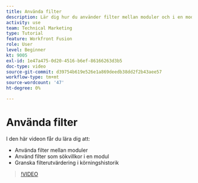 ```yaml
---
title: Använda filter
description: Lär dig hur du använder filter mellan moduler och i en modul och granskar körningshistorik, allt i [!DNL Adobe Workfront Fusion].
activity: use
team: Technical Marketing
type: Tutorial
feature: Workfront Fusion
role: User
level: Beginner
kt: 9005
exl-id: 1e47a475-0d20-4516-b6ef-86166263d3b5
doc-type: video
source-git-commit: d39754b619e526e1a869deedb38dd2f2b43aee57
workflow-type: tm+mt
source-wordcount: '47'
ht-degree: 0%

---
```


# Använda filter

I den här videon får du lära dig att:

* Använda filter mellan moduler
* Använd filter som sökvillkor i en modul
* Granska filterutvärdering i körningshistorik

>[!VIDEO](https://video.tv.adobe.com/v/335265/?quality=12)
